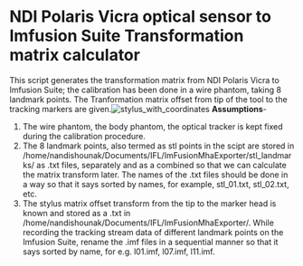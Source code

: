 # NDI Polaris Vicra optical sensor to Imfusion Suite Transformation matrix calculator
This script generates the transformation matrix from NDI Polaris Vicra to Imfusion Suite; the calibration has been done in a wire phantom, taking 8 landmark points.
The Tranformation matrix offset from tip of the tool to the tracking markers are given.![stylus_with_coordinates](https://user-images.githubusercontent.com/89601329/182632877-0b175ddf-9e44-43c0-bf72-4878236a22dd.jpg)
**Assumptions**-
1. The wire phantom, the body phantom, the optical tracker is kept fixed during the calibration procedure.
2. The 8 landmark points, also termed as stl points in the scipt are stored in /home/nandishounak/Documents/IFL/ImFusionMhaExporter/stl_landmarks/ as .txt files, separately and as a combined so that we can calculate the matrix transform later. The names of the .txt files should be done in a way so that it says sorted by names, for example, stl_01.txt, stl_02.txt, etc.
3. The stylus matrix offset transform from the tip to the marker head is known and stored as a .txt in /home/nandishounak/Documents/IFL/ImFusionMhaExporter/.
While recording the tracking stream data of different landmark points on the Imfusion Suite, rename the .imf files in a sequential manner so that it says sorted by name, for e.g. l01.imf, l07.imf, l11.imf.
